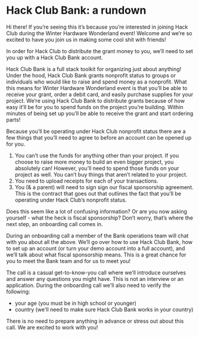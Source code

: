 # Hack Club Bank: a rundown

Hi there! If you’re seeing this it’s because you’re interested in joining Hack Club during the Winter Hardware Wonderland event! Welcome and we’re so excited to have you join us in making some cool shit with friends!

In order for Hack Club to distribute the grant money to you, we’ll need to set you up with a Hack Club Bank account.

Hack Club Bank is a full stack toolkit for organizing just about anything! Under the hood, Hack Club Bank grants nonprofit status to groups or individuals who would like to raise and spend money as a nonprofit. What this means for Winter Hardware Wonderland event is that you’ll be able to receive your grant, order a debit card, and easily purchase supplies for your project. We’re using Hack Club Bank to distribute grants because of how easy it’ll be for you to spend funds on the project you’re building. Within minutes of being set up you’ll be able to receive the grant and start ordering parts!

Because you’ll be operating under Hack Club nonprofit status there are a few things that you’ll need to agree to before an account can be opened up for you.

1. You can’t use the funds for anything other than your project. If you choose to raise more money to build an even bigger project, you absolutely can! However, you’ll need to spend those funds on your project as well. You can’t buy things that aren’t related to your project.
2. You need to upload receipts for each of your transactions.
3. You (& a parent) will need to sign sign our fiscal sponsorship agreement. This is the contract that goes out that outlines the fact that you’ll be operating under Hack Club’s nonprofit status.

Does this seem like a lot of confusing information? Or are you now asking yourself - what the heck is fiscal sponsorship? Don’t worry, that’s where the next step, an onboarding call comes in.

During an onboarding call a member of the Bank operations team will chat with you about all the above. We’ll go over how to use Hack Club Bank, how to set up an account (or turn your demo account into a full account), and we’ll talk about what fiscal sponsorship means. This is a great chance for you to meet the Bank team and for us to meet you!

The call is a casual get-to-know-you call where we’ll introduce ourselves and answer any questions you might have. This is not an interview or an application. During the onboarding call we'll also need to verify the following:

- your age (you must be in high school or younger)
- country (we'll need to make sure Hack Club Bank works in your country)

There is no need to prepare anything in advance or stress out about this call. We are excited to work with you!
